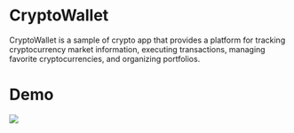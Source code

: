 # CryptoWallet
CryptoWallet is a sample of crypto app that provides a platform for tracking cryptocurrency market information, executing transactions, managing favorite cryptocurrencies, and organizing portfolios.
# Demo
![](https://github.com/CJRookie/CryptoWallet/blob/main/CryptoWallet%20Demo.gif)
